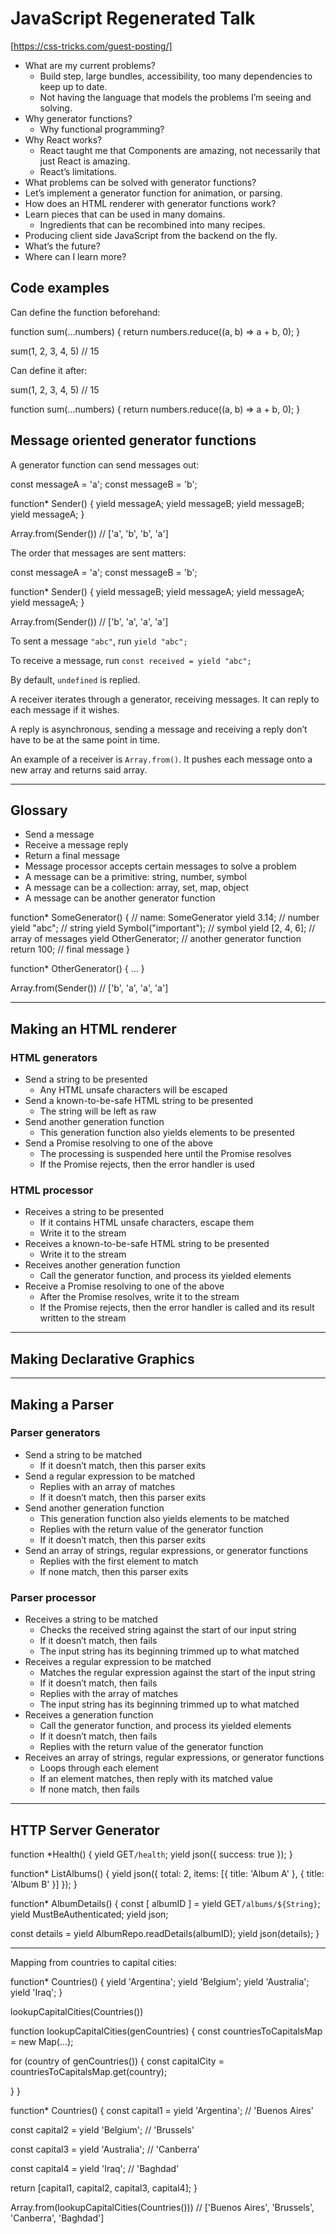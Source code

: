 # JavaScript Regenerated Talk

[https://css-tricks.com/guest-posting/]

- What are my current problems?
	- Build step, large bundles, accessibility, too many dependencies to keep up to date.
	- Not having the language that models the problems I’m seeing and solving.
- Why generator functions?
	- Why functional programming?
- Why React works?
	- React taught me that Components are amazing, not necessarily that just React is amazing.
	- React’s limitations.
- What problems can be solved with generator functions?
- Let’s implement a generator function for animation, or parsing.
- How does an HTML renderer with generator functions work?
- Learn pieces that can be used in many domains.
	- Ingredients that can be recombined into many recipes.
- Producing client side JavaScript from the backend on the fly.
- What’s the future?
- Where can I learn more?

## Code examples

Can define the function beforehand:

function sum(...numbers) {
  return numbers.reduce((a, b) => a + b, 0);
}

sum(1, 2, 3, 4, 5) // 15

Can define it after:

sum(1, 2, 3, 4, 5) // 15

function sum(...numbers) {
  return numbers.reduce((a, b) => a + b, 0);
}

## Message oriented generator functions

A generator function can send messages out:

const messageA = 'a';
const messageB = 'b';

function* Sender() {
  yield messageA;
  yield messageB;
  yield messageB;
  yield messageA;
}

Array.from(Sender()) // ['a', 'b', 'b', 'a']

The order that messages are sent matters:

const messageA = 'a';
const messageB = 'b';

function* Sender() {
  yield messageB;
  yield messageA;
  yield messageA;
  yield messageA;
}

Array.from(Sender()) // ['b', 'a', 'a', 'a']

To sent a message `"abc"`, run `yield "abc";`

To receive a message, run `const received = yield "abc";`

By default, `undefined` is replied.

A receiver iterates through a generator, receiving messages. It can reply to each message if it wishes.

A reply is asynchronous, sending a message and receiving a reply don’t have to be at the same point in time.

An example of a receiver is `Array.from()`. It pushes each message onto a new array and returns said array.

----

## Glossary

- Send a message
- Receive a message reply
- Return a final message
- Message processor accepts certain messages to solve a problem
- A message can be a primitive: string, number, symbol
- A message can be a collection: array, set, map, object
- A message can be another generator function

function* SomeGenerator() { // name: SomeGenerator
  yield 3.14; // number
  yield "abc"; // string
  yield Symbol("important"); // symbol
  yield [2, 4, 6]; // array of messages
  yield OtherGenerator; // another generator function
  return 100; // final message
}

function* OtherGenerator() {
  …
}

Array.from(Sender()) // ['b', 'a', 'a', 'a']


----

## Making an HTML renderer

### HTML generators

- Send a string to be presented
	- Any HTML unsafe characters will be escaped
- Send a known-to-be-safe HTML string to be presented
	- The string will be left as raw
- Send another generation function
	- This generation function also yields elements to be presented
- Send a Promise resolving to one of the above
	- The processing is suspended here until the Promise resolves
	- If the Promise rejects, then the error handler is used

### HTML processor

- Receives a string to be presented
	- If it contains HTML unsafe characters, escape them
	- Write it to the stream
- Receives a known-to-be-safe HTML string to be presented
	- Write it to the stream
- Receives another generation function
	- Call the generator function, and process its yielded elements
- Receive a Promise resolving to one of the above
	- After the Promise resolves, write it to the stream
	- If the Promise rejects, then the error handler is called and its result written to the stream

----

## Making Declarative Graphics



----

## Making a Parser

### Parser generators

- Send a string to be matched
	- If it doesn’t match, then this parser exits
- Send a regular expression to be matched
	- Replies with an array of matches
	- If it doesn’t match, then this parser exits
- Send another generation function
	- This generation function also yields elements to be matched
	- Replies with the return value of the generator function
	- If it doesn’t match, then this parser exits
- Send an array of strings, regular expressions, or generator functions
	- Replies with the first element to match
	- If none match, then this parser exits

### Parser processor

- Receives a string to be matched
	- Checks the received string against the start of our input string
	- If it doesn’t match, then fails
	- The input string has its beginning trimmed up to what matched
- Receives a regular expression to be matched
	- Matches the regular expression against the start of the input string
	- If it doesn’t match, then fails
	- Replies with the array of matches
	- The input string has its beginning trimmed up to what matched
- Receives a generation function
	- Call the generator function, and process its yielded elements
	- If it doesn’t match, then fails
	- Replies with the return value of the generator function
- Receives an array of strings, regular expressions, or generator functions
	- Loops through each element
	- If an element matches, then reply with its matched value
	- If none match, then fails

----

## HTTP Server Generator

function *Health() {
  yield GET`/health`;
  yield json({ success: true });
}

function* ListAlbums() {
  yield json({ total: 2, items: [{ title: 'Album A' }, { title: 'Album B' }] });
}

function* AlbumDetails() {
  const [ albumID ] = yield GET`/albums/${String}`;
  yield MustBeAuthenticated;
  yield json;

  const details = yield AlbumRepo.readDetails(albumID);
  yield json(details);
}

----

Mapping from countries to capital cities:

function* Countries() {
  yield 'Argentina';
  yield 'Belgium';
  yield 'Australia';
  yield 'Iraq';
}

lookupCapitalCities(Countries())

function lookupCapitalCities(genCountries) {
  const countriesToCapitalsMap = new Map(…);

  for (country of genCountries()) {
    const capitalCity = countriesToCapitalsMap.get(country);
    
  }
}

function* Countries() {
  const capital1 = yield 'Argentina';
  // 'Buenos Aires'

  const capital2 = yield 'Belgium';
  // 'Brussels'

  const capital3 = yield 'Australia';
  // 'Canberra'

  const capital4 = yield 'Iraq';
  // 'Baghdad'

  return [capital1, capital2, capital3, capital4];
}

Array.from(lookupCapitalCities(Countries())) // ['Buenos Aires', 'Brussels', 'Canberra', 'Baghdad']

